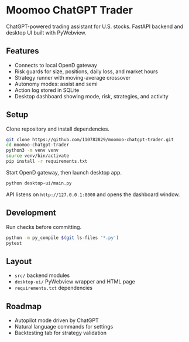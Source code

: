 # Moomoo ChatGPT Trader

ChatGPT-powered trading assistant for U.S. stocks. FastAPI backend and desktop UI built with PyWebview.

## Features
- Connects to local OpenD gateway
- Risk guards for size, positions, daily loss, and market hours
- Strategy runner with moving-average crossover
- Autonomy modes: assist and semi
- Action log stored in SQLite
- Desktop dashboard showing mode, risk, strategies, and activity

## Setup
Clone repository and install dependencies.

```bash
git clone https://github.com/110782829/moomoo-chatgpt-trader.git
cd moomoo-chatgpt-trader
python3 -m venv venv
source venv/bin/activate
pip install -r requirements.txt
```

Start OpenD gateway, then launch desktop app.

```bash
python desktop-ui/main.py
```

API listens on `http://127.0.0.1:8000` and opens the dashboard window.

## Development
Run checks before committing.

```bash
python -m py_compile $(git ls-files '*.py')
pytest
```

## Layout
- `src/` backend modules
- `desktop-ui/` PyWebview wrapper and HTML page
- `requirements.txt` dependencies

## Roadmap
- Autopilot mode driven by ChatGPT
- Natural language commands for settings
- Backtesting tab for strategy validation
